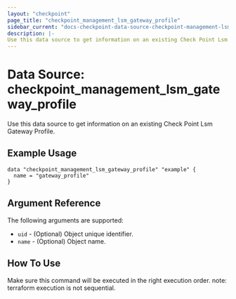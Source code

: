 ```yaml
---
layout: "checkpoint"
page_title: "checkpoint_management_lsm_gateway_profile"
sidebar_current: "docs-checkpoint-data-source-checkpoint-management-lsm-gateway-profile"
description: |-
Use this data source to get information on an existing Check Point Lsm Gateway Profile.
---
```


# Data Source: checkpoint_management_lsm_gateway_profile

Use this data source to get information on an existing Check Point Lsm Gateway Profile.

## Example Usage


```hcl
data "checkpoint_management_lsm_gateway_profile" "example" {
  name = "gateway_profile"
}
```

## Argument Reference

The following arguments are supported:

* `uid` - (Optional) Object unique identifier.
* `name` - (Optional) Object name.

## How To Use
Make sure this command will be executed in the right execution order. 
note: terraform execution is not sequential.  

